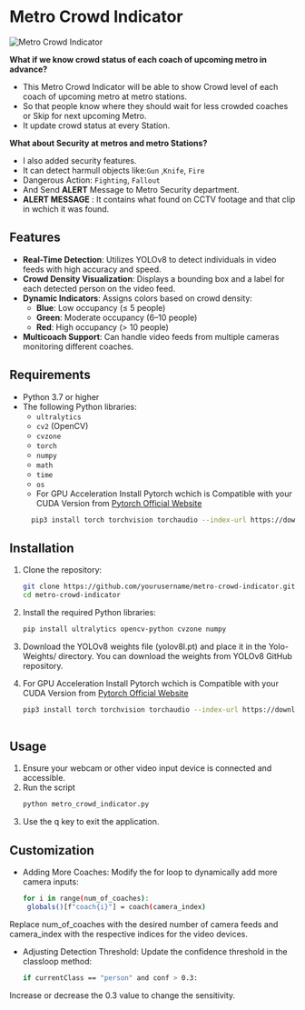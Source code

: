 # Metro Crowd Indicator

![Metro Crowd Indicator](Demo/Metro_Coach_Color_change_GIF.gif)

**What if we know crowd status of each coach of upcoming metro in advance?**

- This Metro Crowd Indicator will be able to show Crowd level of each coach of upcoming metro at metro stations.
- So that people know where they should wait for less crowded coaches or Skip for next upcoming Metro.
- It update crowd status at every Station.

**What about Security at metros and metro Stations?**
- I also added security features.
- It can detect harmull objects like:`Gun` ,`Knife`, `Fire` 
- Dangerous Action: `Fighting`, `Fallout`
- And Send **ALERT** Message to Metro Security department.
- **ALERT MESSAGE** : It contains what found on CCTV footage and that clip in wchich it was found.

## Features

- **Real-Time Detection**: Utilizes YOLOv8 to detect individuals in video feeds with high accuracy and speed.
- **Crowd Density Visualization**: Displays a bounding box and a label for each detected person on the video feed.
- **Dynamic Indicators**: Assigns colors based on crowd density:
  - **Blue**: Low occupancy (≤ 5 people)
  - **Green**: Moderate occupancy (6–10 people)
  - **Red**: High occupancy (> 10 people)
- **Multicoach Support**: Can handle video feeds from multiple cameras monitoring different coaches.

## Requirements

- Python 3.7 or higher
- The following Python libraries:
  - `ultralytics`
  - `cv2` (OpenCV)
  - `cvzone`
  - `torch`
  - `numpy`
  - `math`
  - `time`
  - `os`
  - For GPU Acceleration Install Pytorch wchich is Compatible with your CUDA Version from [Pytorch Official Website](https://pytorch.org/get-started/locally/)
  ```bash
    pip3 install torch torchvision torchaudio --index-url https://download.pytorch.org/whl/cu124
  
## Installation

1. Clone the repository:
   ```bash
   git clone https://github.com/yourusername/metro-crowd-indicator.git
   cd metro-crowd-indicator
2. Install the required Python libraries:
   ```bash
   pip install ultralytics opencv-python cvzone numpy
3. Download the YOLOv8 weights file (yolov8l.pt) and place it in the Yolo-Weights/ directory. You can download the weights from YOLOv8 GitHub repository.


4. For GPU Acceleration Install Pytorch wchich is Compatible with your CUDA Version from [Pytorch Official Website](https://pytorch.org/get-started/locally/)
    ```bash
    pip3 install torch torchvision torchaudio --index-url https://download.pytorch.org/whl/cu124
  
## Usage

1. Ensure your webcam or other video input device is connected and accessible.
2. Run the script
   ```bash
   python metro_crowd_indicator.py  
3. Use the q key to exit the application.

## Customization
- Adding More Coaches: Modify the for loop to dynamically add more camera inputs:
   ```bash
   for i in range(num_of_coaches):
    globals()[f"coach{i}"] = coach(camera_index)
Replace num_of_coaches with the desired number of camera feeds and camera_index with the respective indices for the video devices.
- Adjusting Detection Threshold: Update the confidence threshold in the classloop method:
   ```bash
   if currentClass == "person" and conf > 0.3:  
Increase or decrease the 0.3 value to change the sensitivity.







   

